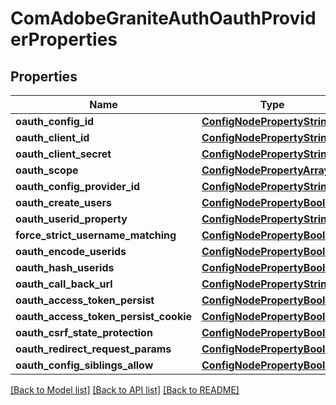 # ComAdobeGraniteAuthOauthProviderProperties

## Properties
Name | Type | Description | Notes
------------ | ------------- | ------------- | -------------
**oauth_config_id** | [**ConfigNodePropertyString**](ConfigNodePropertyString.md) |  | [optional] 
**oauth_client_id** | [**ConfigNodePropertyString**](ConfigNodePropertyString.md) |  | [optional] 
**oauth_client_secret** | [**ConfigNodePropertyString**](ConfigNodePropertyString.md) |  | [optional] 
**oauth_scope** | [**ConfigNodePropertyArray**](ConfigNodePropertyArray.md) |  | [optional] 
**oauth_config_provider_id** | [**ConfigNodePropertyString**](ConfigNodePropertyString.md) |  | [optional] 
**oauth_create_users** | [**ConfigNodePropertyBoolean**](ConfigNodePropertyBoolean.md) |  | [optional] 
**oauth_userid_property** | [**ConfigNodePropertyString**](ConfigNodePropertyString.md) |  | [optional] 
**force_strict_username_matching** | [**ConfigNodePropertyBoolean**](ConfigNodePropertyBoolean.md) |  | [optional] 
**oauth_encode_userids** | [**ConfigNodePropertyBoolean**](ConfigNodePropertyBoolean.md) |  | [optional] 
**oauth_hash_userids** | [**ConfigNodePropertyBoolean**](ConfigNodePropertyBoolean.md) |  | [optional] 
**oauth_call_back_url** | [**ConfigNodePropertyString**](ConfigNodePropertyString.md) |  | [optional] 
**oauth_access_token_persist** | [**ConfigNodePropertyBoolean**](ConfigNodePropertyBoolean.md) |  | [optional] 
**oauth_access_token_persist_cookie** | [**ConfigNodePropertyBoolean**](ConfigNodePropertyBoolean.md) |  | [optional] 
**oauth_csrf_state_protection** | [**ConfigNodePropertyBoolean**](ConfigNodePropertyBoolean.md) |  | [optional] 
**oauth_redirect_request_params** | [**ConfigNodePropertyBoolean**](ConfigNodePropertyBoolean.md) |  | [optional] 
**oauth_config_siblings_allow** | [**ConfigNodePropertyBoolean**](ConfigNodePropertyBoolean.md) |  | [optional] 

[[Back to Model list]](../README.md#documentation-for-models) [[Back to API list]](../README.md#documentation-for-api-endpoints) [[Back to README]](../README.md)


